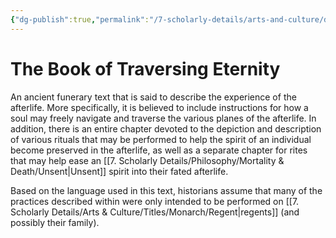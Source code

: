 ```yaml
---
{"dg-publish":true,"permalink":"/7-scholarly-details/arts-and-culture/documents/book-of-traversing-eternity/","noteIcon":""}
---
```


# The Book of Traversing Eternity 

An ancient funerary text that is said to describe the experience of the afterlife. More specifically, it is believed to include instructions for how a soul may freely navigate and traverse the various planes of the afterlife. In addition, there is an entire chapter devoted to the depiction and description of various rituals that may be performed to help the spirit of an individual become preserved in the afterlife, as well as a separate chapter for rites that may help ease an [[7. Scholarly Details/Philosophy/Mortality & Death/Unsent\|Unsent]] spirit into their fated afterlife. 

Based on the language used in this text, historians assume that many of the practices described within were only intended to be performed on [[7. Scholarly Details/Arts & Culture/Titles/Monarch/Regent\|regents]] (and possibly their family). 